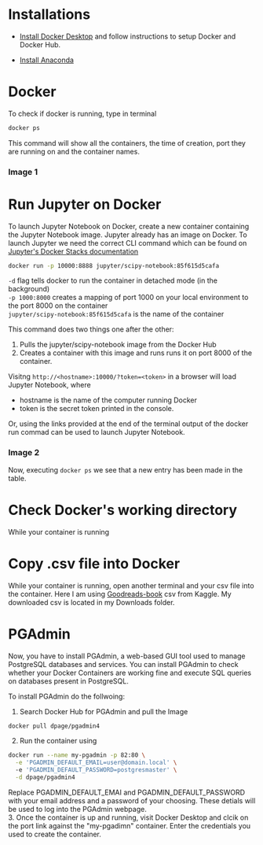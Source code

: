 # Installations
- [Install Docker Desktop](https://www.docker.com/get-started/) and follow instructions to setup Docker and Docker Hub. 

- [Install Anaconda](https://www.anaconda.com/)

# Docker
To check if docker is running, type in terminal
```bash 
docker ps
```
This command will show all the containers, the time of creation, port they are running on and the container names.

### Image 1

# Run Jupyter on Docker
To launch Jupyter Notebook on Docker, create a new container containing the Jupyter Notebook image. Jupyter already has an image on Docker. To launch Jupyter we need the correct CLI command which can be found on [Jupyter's Docker Stacks documentation](https://jupyter-docker-stacks.readthedocs.io/en/latest/)

```bash 
docker run -p 10000:8888 jupyter/scipy-notebook:85f615d5cafa 
```

`-d`  flag tells docker to run the container in detached mode (in the background)  
`-p 1000:8000`  creates a mapping of port 1000 on your local environment to the port 8000 on the container  
`jupyter/scipy-notebook:85f615d5cafa`   is the name of the container  

This command does two things one after the other: 
  1. Pulls the jupyter/scipy-notebook image from the Docker Hub
  2. Creates a container with this image and runs runs it on port 8000 of the container. 

Visitng `http://<hostname>:10000/?token=<token>` in a browser will load Jupyter Notebook, where 
- hostname is the name of the computer running Docker
- token is the secret token printed in the console.

Or, using the links provided at the end of the terminal output of the docker run commad can be used to launch Jupyter Notebook. 
### Image 2

Now, executing  `docker ps`  we see that a new entry has been made in the table. 

# Check Docker's working directory
While your container is running

# Copy .csv file into Docker
While your container is running, open another terminal and your csv file into the container. Here I am using [Goodreads-book](https://www.kaggle.com/datasets/jealousleopard/goodreadsbooks) csv from Kaggle. My downloaded csv is located in my Downloads folder.


# PGAdmin
Now, you have to install PGAdmin, a web-based GUI tool used to manage PostgreSQL databases and services. You can install PGAdmin to check whether your Docker Containers are working fine and execute SQL queries on databases present in PostgreSQL.

To install PGAdmin do the follwoing:
1. Search Docker Hub for PGAdmin and pull the Image
```bash
docker pull dpage/pgadmin4
``` 
2. Run the container using 
```bash
docker run --name my-pgadmin -p 82:80 \
  -e 'PGADMIN_DEFAULT_EMAIL=user@domain.local' \ 
  -e 'PGADMIN_DEFAULT_PASSWORD=postgresmaster' \
  -d dpage/pgadmin4
```
  Replace PGADMIN_DEFAULT_EMAI and PGADMIN_DEFAULT_PASSWORD with your email address and a password of your choosing. These detials will be used to log    into the PGAdmin webpage.  
3. Once the container is up and running, visit Docker Desktop and clcik on the port link against the "my-pgadimn" container. Enter the credentials you used to create the container.
